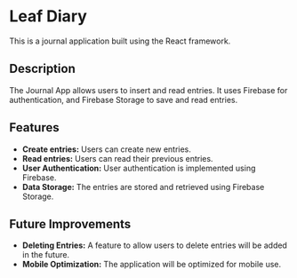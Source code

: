 # Leaf Diary

This is a journal application built using the React framework.

## Description

The Journal App allows users to insert and read entries. It uses Firebase for authentication, and Firebase Storage to save and read entries.

## Features

- **Create entries:** Users can create new entries.
- **Read entries:** Users can read their previous entries.
- **User Authentication:** User authentication is implemented using Firebase.
- **Data Storage:** The entries are stored and retrieved using Firebase Storage.

## Future Improvements

- **Deleting Entries:** A feature to allow users to delete entries will be added in the future.
- **Mobile Optimization:** The application will be optimized for mobile use.
